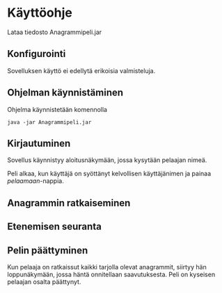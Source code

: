 # Käyttöohje

Lataa tiedosto Anagrammipeli.jar 

## Konfigurointi
Sovelluksen käyttö ei edellytä erikoisia valmisteluja.

## Ohjelman käynnistäminen
Ohjelma käynnistetään komennolla
````
java -jar Anagrammipeli.jar
````

## Kirjautuminen
Sovellus käynnistyy aloitusnäkymään, jossa kysytään pelaajan nimeä.

Peli alkaa, kun käyttäjä on syöttänyt kelvollisen käyttäjänimen ja painaa _pelaamaan_-nappia.

## Anagrammin ratkaiseminen


## Etenemisen seuranta

## Pelin päättyminen
Kun pelaaja on ratkaissut kaikki tarjolla olevat anagrammit, siirtyy hän loppunäkymään, jossa häntä onnitellaan saavutuksesta. Peli on kyseisen pelaajan osalta päättynyt.
